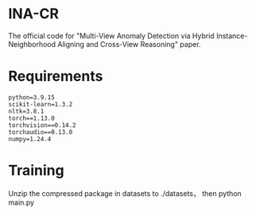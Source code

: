# INA-CR
The official code for "Multi-View Anomaly Detection via Hybrid Instance-Neighborhood Aligning and Cross-View Reasoning" paper.

# Requirements
```
python=3.9.15
scikit-learn=1.3.2
nltk=3.8.1
torch==1.13.0
torchvision==0.14.2
torchaudio==0.13.0
numpy=1.24.4
```
# Training
Unzip the compressed package in datasets to ./datasets， then python main.py


